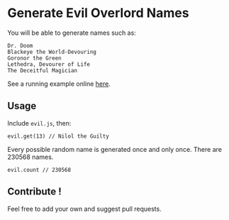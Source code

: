 # Generate Evil Overlord Names

You will be able to generate names such as: 

    Dr. Doom
    Blackeye the World-Devouring 
    Goronor the Green
    Lethedra, Devourer of Life
    The Deceitful Magician

See a running example online <a href="http://www.nicollet.net/files/blog/evil-overlord/">here</a>.

## Usage

Include `evil.js`, then: 

    evil.get(13) // Nilol the Guilty

Every possible random name is generated once and only once. There are 230568 names. 

    evil.count // 230568

## Contribute !

Feel free to add your own and suggest pull requests.
